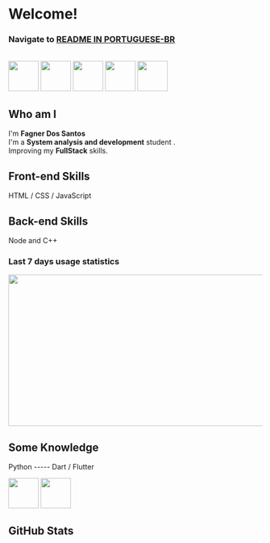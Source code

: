 # Welcome!

### Navigate to  **<a href="https://github.com/fagnerdossantos/fagnerdossantos/blob/main/README.pt.md"> README IN PORTUGUESE-BR </a>**

<br>

<div>
  <img src="https://cdn.jsdelivr.net/gh/devicons/devicon/icons/html5/html5-original-wordmark.svg" height="60" width="60" />
  <img src="https://cdn.jsdelivr.net/gh/devicons/devicon/icons/css3/css3-original-wordmark.svg" height="60" width="60" />
  <img src="https://cdn.jsdelivr.net/gh/devicons/devicon/icons/javascript/javascript-plain.svg" height="60" width="60" />
  <img src="https://cdn.jsdelivr.net/gh/devicons/devicon/icons/nodejs/nodejs-original-wordmark.svg" height="60" width="60" />
  <img src="https://cdn.jsdelivr.net/gh/devicons/devicon/icons/cplusplus/cplusplus-original.svg" width="60" height="60" />
</div>
 
## Who am I

I'm **Fagner Dos Santos** <br/>
I'm a **System analysis and development** student . <br/>
Improving my **FullStack** skills.

## Front-end Skills
HTML / CSS / JavaScript

## Back-end Skills
Node and C++

 ### Last 7 days usage statistics
<div>
<!-- <img src="https://github-readme-stats.vercel.app/api/wakatime?username=fagnerdossantos" alt="" width="400" height="400" /> -->
<img src="https://wakatime.com/share/@fagnerdossantos/335e3c27-a9e6-4d0b-9f9d-02efb952e7cd.svg" width="600" height="300" />
</div>

## Some Knowledge
Python ----- Dart / Flutter

<div>
  <img src="https://cdn.jsdelivr.net/gh/devicons/devicon/icons/python/python-original-wordmark.svg" height="60" width="60">
  <img src="https://cdn.jsdelivr.net/gh/devicons/devicon/icons/dart/dart-plain-wordmark.svg" height="60" width="60">
 
</div>

## GitHub Stats
<p>&nbsp;</p>
<p><strong><img src="https://github-readme-stats.vercel.app/api?username=fagnerdossantos&amp;show_icons=true&amp;theme=tokyonight" alt="" /></strong></p>
